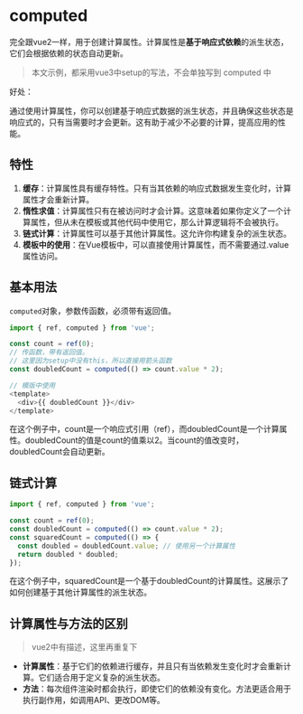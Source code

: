 # computed

完全跟vue2一样，用于创建计算属性。计算属性是**基于响应式依赖**的派生状态，它们会根据依赖的状态自动更新。
>本文示例，都采用vue3中setup的写法，不会单独写到 computed 中

好处：

通过使用计算属性，你可以创建基于响应式数据的派生状态，并且确保这些状态是响应式的，只有当需要时才会更新。这有助于减少不必要的计算，提高应用的性能。

## 特性

1. **缓存**：计算属性具有缓存特性。只有当其依赖的响应式数据发生变化时，计算属性才会重新计算。
2. **惰性求值**：计算属性只有在被访问时才会计算。这意味着如果你定义了一个计算属性，但从未在模板或其他代码中使用它，那么计算逻辑将不会被执行。
3. **链式计算**：计算属性可以基于其他计算属性。这允许你构建复杂的派生状态。
4. **模板中的使用**：在Vue模板中，可以直接使用计算属性，而不需要通过.value属性访问。

## 基本用法

`computed`对象，参数传函数，必须带有返回值。

```javascript
import { ref, computed } from 'vue';

const count = ref(0);
// 传函数，带有返回值。
// 这里因为setup中没有this，所以直接用箭头函数
const doubledCount = computed(() => count.value * 2);

// 模版中使用
<template>
  <div>{{ doubledCount }}</div> 
</template>
```

在这个例子中，count是一个响应式引用（ref），而doubledCount是一个计算属性。doubledCount的值是count的值乘以2。当count的值改变时，doubledCount会自动更新。

## 链式计算

```javascript
import { ref, computed } from 'vue';

const count = ref(0);
const doubledCount = computed(() => count.value * 2);
const squaredCount = computed(() => {
  const doubled = doubledCount.value; // 使用另一个计算属性
  return doubled * doubled;
});
```

在这个例子中，squaredCount是一个基于doubledCount的计算属性。这展示了如何创建基于其他计算属性的派生状态。

## 计算属性与方法的区别

>vue2中有描述，这里再重复下

* **计算属性**：基于它们的依赖进行缓存，并且只有当依赖发生变化时才会重新计算。它们适合用于定义复杂的派生状态。
* **方法**：每次组件渲染时都会执行，即使它们的依赖没有变化。方法更适合用于执行副作用，如调用API、更改DOM等。
